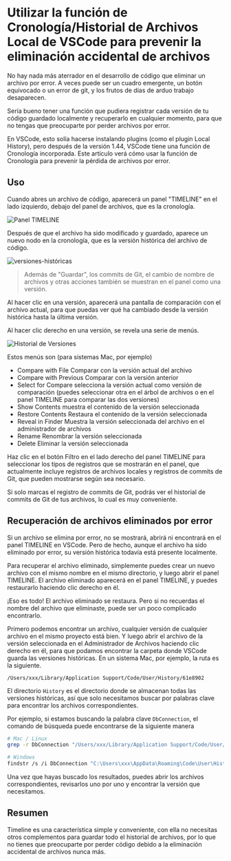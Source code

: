 # Utilizar la función de Cronología/Historial de Archivos Local de VSCode para prevenir la eliminación accidental de archivos

No hay nada más aterrador en el desarrollo de código que eliminar un archivo por error. A veces puede ser un cuadro emergente, un botón equivocado o un error de git, y los frutos de días de arduo trabajo desaparecen.

Sería bueno tener una función que pudiera registrar cada versión de tu código guardado localmente y recuperarlo en cualquier momento, para que no tengas que preocuparte por perder archivos por error.

En VSCode, esto solía hacerse instalando plugins (como el plugin Local History), pero después de la versión 1.44, VSCode tiene una función de Cronología incorporada. Este artículo verá cómo usar la función de Cronología para prevenir la pérdida de archivos por error.

## Uso

Cuando abres un archivo de código, aparecerá un panel "TIMELINE" en el lado izquierdo, debajo del panel de archivos, que es la cronología.

![Panel TIMELINE](/attachments/vscode/timeline-local-history-usage/01.panel.png)

Después de que el archivo ha sido modificado y guardado, aparece un nuevo nodo en la cronología, que es la versión histórica del archivo de código.

![versiones-históricas](/attachments/vscode/timeline-local-history-usage/02.timeline-versions.png)

> Además de "Guardar", los commits de Git, el cambio de nombre de archivos y otras acciones también se muestran en el panel como una versión.

Al hacer clic en una versión, aparecerá una pantalla de comparación con el archivo actual, para que puedas ver qué ha cambiado desde la versión histórica hasta la última versión.

Al hacer clic derecho en una versión, se revela una serie de menús.

![Historial de Versiones](/attachments/vscode/timeline-local-history-usage/03.context-menu.png)

Estos menús son (para sistemas Mac, por ejemplo)

- Compare with File Comparar con la versión actual del archivo
- Compare with Previous Comparar con la versión anterior
- Select for Compare selecciona la versión actual como versión de comparación (puedes seleccionar otra en el árbol de archivos o en el panel TIMELINE para comparar las dos versiones)
- Show Contents muestra el contenido de la versión seleccionada
- Restore Contents Restaura el contenido de la versión seleccionada
- Reveal in Finder Muestra la versión seleccionada del archivo en el administrador de archivos
- Rename Renombrar la versión seleccionada
- Delete Eliminar la versión seleccionada

Haz clic en el botón Filtro en el lado derecho del panel TIMELINE para seleccionar los tipos de registros que se mostrarán en el panel, que actualmente incluye registros de archivos locales y registros de commits de Git, que pueden mostrarse según sea necesario.

Si solo marcas el registro de commits de Git, podrás ver el historial de commits de Git de tus archivos, lo cual es muy conveniente.

## Recuperación de archivos eliminados por error

Si un archivo se elimina por error, no se mostrará, abrirá ni encontrará en el panel TIMELINE en VSCode. Pero de hecho, aunque el archivo ha sido eliminado por error, su versión histórica todavía está presente localmente.

Para recuperar el archivo eliminado, simplemente puedes crear un nuevo archivo con el mismo nombre en el mismo directorio, y luego abrir el panel TIMELINE. El archivo eliminado aparecerá en el panel TIMELINE, y puedes restaurarlo haciendo clic derecho en él.

¡Eso es todo! El archivo eliminado se restaura. Pero si no recuerdas el nombre del archivo que eliminaste, puede ser un poco complicado encontrarlo.

Primero podemos encontrar un archivo, cualquier versión de cualquier archivo en el mismo proyecto está bien. Y luego abrir el archivo de la versión seleccionada en el Administrador de Archivos haciendo clic derecho en él, para que podamos encontrar la carpeta donde VSCode guarda las versiones históricas. En un sistema Mac, por ejemplo, la ruta es la siguiente.

```
/Users/xxx/Library/Application Support/Code/User/History/61e8902
```

El directorio `History` es el directorio donde se almacenan todas las versiones históricas, así que solo necesitamos buscar por palabras clave para encontrar los archivos correspondientes.

Por ejemplo, si estamos buscando la palabra clave `DbConnection`, el comando de búsqueda puede encontrarse de la siguiente manera

```sh
# Mac / Linux
grep -r DbConnection "/Users/xxx/Library/Application Support/Code/User/History"

# Windows
findstr /s /i DbConnection "C:\Users\xxx\AppData\Roaming\Code\User\History"
```

Una vez que hayas buscado los resultados, puedes abrir los archivos correspondientes, revisarlos uno por uno y encontrar la versión que necesitamos.

## Resumen

Timeline es una característica simple y conveniente, con ella no necesitas otros complementos para guardar todo el historial de archivos, por lo que no tienes que preocuparte por perder código debido a la eliminación accidental de archivos nunca más.
